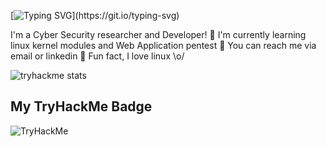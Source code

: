 [![Typing SVG](https://readme-typing-svg.herokuapp.com/?lines=Hi!+I+am+VTran;)](https://git.io/typing-svg)


I'm a Cyber Security researcher and Developer!
    🍑 I'm currently learning linux kernel modules and Web Application pentest
    🍉 You can reach me via email or linkedin
    🍖 Fun fact, I love linux \o/

![tryhackme stats](https://raw.githubusercontent.com/vtran0314/ItsVtran/master/assets/thm_propic.png)
## My TryHackMe Badge <br />
<img src="https://tryhackme-badges.s3.amazonaws.com/KevintheBorg.png" alt="TryHackMe">

